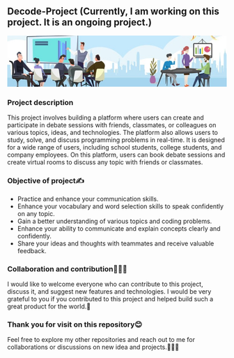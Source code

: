 ## Decode-Project (Currently, I am working on this project. It is an ongoing project.)

![Standpickup logo](https://github.com/abhaymishra24/Decode-Project/blob/main/debate.jpg)

### Project description 
This project involves building a platform where users can create and participate in debate sessions with friends, classmates, or colleagues on various topics, ideas, and technologies. The platform also allows users to study, solve, and discuss programming problems in real-time. It is designed for a wide range of users, including school students, college students, and company employees. On this platform, users can book debate sessions and create virtual rooms to discuss any topic with friends or classmates.

### Objective of project✍️

- Practice and enhance your communication skills.
- Enhance your vocabulary and word selection skills to speak confidently on any topic.
- Gain a better understanding of various topics and coding problems.
- Enhance your ability to communicate and explain concepts clearly and confidently.
- Share your ideas and thoughts with teammates and receive valuable feedback.

### Collaboration and contribution🤝🧑‍💻
I would like to welcome everyone who can contribute to this project, discuss it, and suggest new features and technologies. I would be very grateful to you if you contributed to this project and helped build such a great product for the world.🚀

### Thank you for visit on this repository😊
Feel free to explore my other repositories and reach out to me for collaborations or discussions on new idea and projects.🤝🧑‍💻
  
